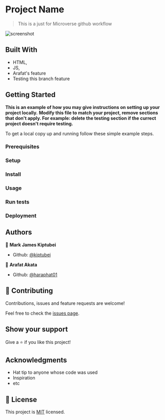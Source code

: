 # Project Name

> This is a just for Microverse github workflow

![screenshot](./app_screenshot.png)



## Built With

- HTML,
- JS,
- Arafat's feature
- Testing this branch feature



## Getting Started

**This is an example of how you may give instructions on setting up your project locally.**
**Modify this file to match your project, remove sections that don't apply. For example: delete the testing section if the currect project doesn't require testing.**

To get a local copy up and running follow these simple example steps.

### Prerequisites

### Setup

### Install

### Usage

### Run tests

### Deployment



## Authors

👤 **Mark James Kiptubei**

- Github: [@kiptubei](https://github.com/kiptubei)


👤 **Arafat Akata**

- Github: [@haraphat01](https://github.com/haraphat01)

## 🤝 Contributing

Contributions, issues and feature requests are welcome!

Feel free to check the [issues page](issues/).

## Show your support

Give a ⭐️ if you like this project!

## Acknowledgments

- Hat tip to anyone whose code was used
- Inspiration
- etc

## 📝 License

This project is [MIT](lic.url) licensed.
